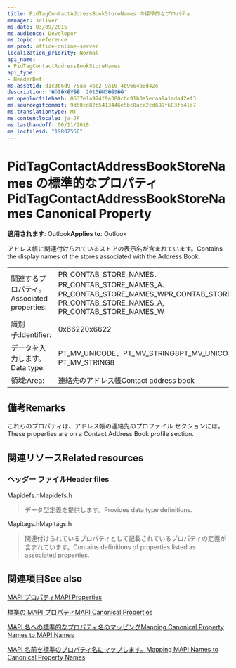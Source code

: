 ```yaml
---
title: PidTagContactAddressBookStoreNames の標準的なプロパティ
manager: soliver
ms.date: 03/09/2015
ms.audience: Developer
ms.topic: reference
ms.prod: office-online-server
localization_priority: Normal
api_name:
- PidTagContactAddressBookStoreNames
api_type:
- HeaderDef
ms.assetid: d1c3b6d9-75aa-4bc2-9a10-4b9664a8d42e
description: '�ŏI�X�V��: 2015�N3��9��'
ms.openlocfilehash: 0637e1a974f9a380cbc91b0a5ecaa9a1ada42ef3
ms.sourcegitcommit: 9d60cd82b5413446e5bc8ace2cd689f683fb41a7
ms.translationtype: MT
ms.contentlocale: ja-JP
ms.lasthandoff: 06/11/2018
ms.locfileid: "19802560"
---
```

# <a name="pidtagcontactaddressbookstorenames-canonical-property"></a><span data-ttu-id="b9f4f-103">PidTagContactAddressBookStoreNames の標準的なプロパティ</span><span class="sxs-lookup"><span data-stu-id="b9f4f-103">PidTagContactAddressBookStoreNames Canonical Property</span></span>

  
  
<span data-ttu-id="b9f4f-104">**適用されます**: Outlook</span><span class="sxs-lookup"><span data-stu-id="b9f4f-104">**Applies to**: Outlook</span></span> 
  
<span data-ttu-id="b9f4f-105">アドレス帳に関連付けられているストアの表示名が含まれています。</span><span class="sxs-lookup"><span data-stu-id="b9f4f-105">Contains the display names of the stores associated with the Address Book.</span></span>
  
|||
|:-----|:-----|
|<span data-ttu-id="b9f4f-106">関連するプロパティ。</span><span class="sxs-lookup"><span data-stu-id="b9f4f-106">Associated properties:</span></span>  <br/> |<span data-ttu-id="b9f4f-107">PR_CONTAB_STORE_NAMES、PR_CONTAB_STORE_NAMES_A、PR_CONTAB_STORE_NAMES_W</span><span class="sxs-lookup"><span data-stu-id="b9f4f-107">PR_CONTAB_STORE_NAMES, PR_CONTAB_STORE_NAMES_A, PR_CONTAB_STORE_NAMES_W</span></span>  <br/> |
|<span data-ttu-id="b9f4f-108">識別子:</span><span class="sxs-lookup"><span data-stu-id="b9f4f-108">Identifier:</span></span>  <br/> |<span data-ttu-id="b9f4f-109">0x6622</span><span class="sxs-lookup"><span data-stu-id="b9f4f-109">0x6622</span></span>  <br/> |
|<span data-ttu-id="b9f4f-110">データを入力します。</span><span class="sxs-lookup"><span data-stu-id="b9f4f-110">Data type:</span></span>  <br/> |<span data-ttu-id="b9f4f-111">PT_MV_UNICODE、PT_MV_STRING8</span><span class="sxs-lookup"><span data-stu-id="b9f4f-111">PT_MV_UNICODE, PT_MV_STRING8</span></span>  <br/> |
|<span data-ttu-id="b9f4f-112">領域:</span><span class="sxs-lookup"><span data-stu-id="b9f4f-112">Area:</span></span>  <br/> |<span data-ttu-id="b9f4f-113">連絡先のアドレス帳</span><span class="sxs-lookup"><span data-stu-id="b9f4f-113">Contact address book</span></span>  <br/> |
   
## <a name="remarks"></a><span data-ttu-id="b9f4f-114">備考</span><span class="sxs-lookup"><span data-stu-id="b9f4f-114">Remarks</span></span>

<span data-ttu-id="b9f4f-115">これらのプロパティは、アドレス帳の連絡先のプロファイル セクションには。</span><span class="sxs-lookup"><span data-stu-id="b9f4f-115">These properties are on a Contact Address Book profile section.</span></span>
  
## <a name="related-resources"></a><span data-ttu-id="b9f4f-116">関連リソース</span><span class="sxs-lookup"><span data-stu-id="b9f4f-116">Related resources</span></span>

### <a name="header-files"></a><span data-ttu-id="b9f4f-117">ヘッダー ファイル</span><span class="sxs-lookup"><span data-stu-id="b9f4f-117">Header files</span></span>

<span data-ttu-id="b9f4f-118">Mapidefs.h</span><span class="sxs-lookup"><span data-stu-id="b9f4f-118">Mapidefs.h</span></span>
  
> <span data-ttu-id="b9f4f-119">データ型定義を提供します。</span><span class="sxs-lookup"><span data-stu-id="b9f4f-119">Provides data type definitions.</span></span>
    
<span data-ttu-id="b9f4f-120">Mapitags.h</span><span class="sxs-lookup"><span data-stu-id="b9f4f-120">Mapitags.h</span></span>
  
> <span data-ttu-id="b9f4f-121">関連付けられているプロパティとして記載されているプロパティの定義が含まれています。</span><span class="sxs-lookup"><span data-stu-id="b9f4f-121">Contains definitions of properties listed as associated properties.</span></span>
    
## <a name="see-also"></a><span data-ttu-id="b9f4f-122">関連項目</span><span class="sxs-lookup"><span data-stu-id="b9f4f-122">See also</span></span>



[<span data-ttu-id="b9f4f-123">MAPI プロパティ</span><span class="sxs-lookup"><span data-stu-id="b9f4f-123">MAPI Properties</span></span>](mapi-properties.md)
  
[<span data-ttu-id="b9f4f-124">標準の MAPI プロパティ</span><span class="sxs-lookup"><span data-stu-id="b9f4f-124">MAPI Canonical Properties</span></span>](mapi-canonical-properties.md)
  
[<span data-ttu-id="b9f4f-125">MAPI 名への標準的なプロパティ名のマッピング</span><span class="sxs-lookup"><span data-stu-id="b9f4f-125">Mapping Canonical Property Names to MAPI Names</span></span>](mapping-canonical-property-names-to-mapi-names.md)
  
[<span data-ttu-id="b9f4f-126">MAPI 名前を標準のプロパティ名にマップします。</span><span class="sxs-lookup"><span data-stu-id="b9f4f-126">Mapping MAPI Names to Canonical Property Names</span></span>](mapping-mapi-names-to-canonical-property-names.md)

